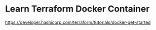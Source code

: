 # Learn Terraform Docker Container
https://developer.hashicorp.com/terraform/tutorials/docker-get-started